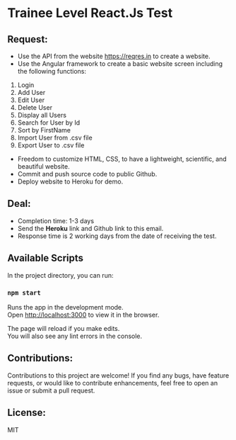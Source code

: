 # Trainee Level React.Js Test

## Request:
+ Use the API from the website https://reqres.in to create a website.
+ Use the Angular framework to create a basic website screen including the following functions:
1. Login
2. Add User
3. Edit User
4. Delete User
5. Display all Users
6. Search for User by Id
7. Sort by FirstName
8. Import User from .csv file
9. Export User to .csv file
+ Freedom to customize HTML, CSS, to have a lightweight, scientific, and beautiful website.
+ Commit and push source code to public Github.
+ Deploy website to Heroku for demo.
## Deal:
+ Completion time: 1-3 days
+ Send the **Heroku** link and Github link to this email.
+ Response time is 2 working days from the date of receiving the test.

## Available Scripts

In the project directory, you can run:

### `npm start`

Runs the app in the development mode.\
Open [http://localhost:3000](http://localhost:3000) to view it in the browser.

The page will reload if you make edits.\
You will also see any lint errors in the console.

## Contributions:
Contributions to this project are welcome! If you find any bugs, have feature requests, or would like to contribute enhancements, feel free to open an issue or submit a pull request.

## License:
MIT
